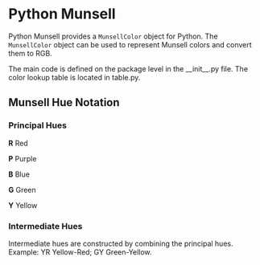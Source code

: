 # Python Munsell

Python Munsell provides a `MunsellColor` object for Python. The `MunsellColor`
object can be used to represent Munsell colors and convert them to RGB.

The main code is defined on the package level in the \_\_init\_\_.py file. The color lookup table is located in table.py.

## Munsell Hue Notation ##

### Principal Hues ###

**R** Red

**P** Purple

**B** Blue

**G** Green

**Y** Yellow

### Intermediate Hues ###

Intermediate hues are constructed by combining the principal hues. Example: YR Yellow-Red; GY Green-Yellow.


